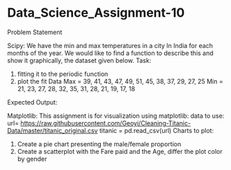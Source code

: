 # Data_Science_Assignment-10
Problem Statement

Scipy:
We have the min and max temperatures in a city In India for each months of the year.
We would like to find a function to describe this and show it graphically, the dataset
given below.
Task:
1. fitting it to the periodic function
2. plot the fit
Data
Max = 39, 41, 43, 47, 49, 51, 45, 38, 37, 29, 27, 25
Min = 21, 23, 27, 28, 32, 35, 31, 28, 21, 19, 17, 18

Expected Output:

Matplotlib:
This assignment is for visualization using matplotlib:
data to use:
url= https://raw.githubusercontent.com/Geoyi/Cleaning-Titanic-Data/master/titanic_original.csv
titanic = pd.read_csv(url)
Charts to plot:
1. Create a pie chart presenting the male/female proportion
2. Create a scatterplot with the Fare paid and the Age, differ the plot color by gender
